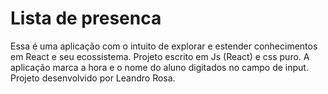 # Lista de presenca
Essa é uma aplicação com o intuito de explorar e estender conhecimentos em React e seu ecossistema.
Projeto escrito em Js (React) e css puro.
A aplicação marca a hora e o nome do aluno digitados no campo de input.
Projeto desenvolvido por Leandro Rosa.
